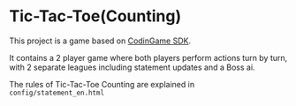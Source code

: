 # Tic-Tac-Toe(Counting)

This project is a game based on [CodinGame SDK](https://www.codingame.com/playgrounds/25775).

It contains a 2 player game where both players perform actions turn by turn, with 2 separate leagues including statement updates and a Boss ai.


The rules of Tic-Tac-Toe Counting are explained in `config/statement_en.html`
